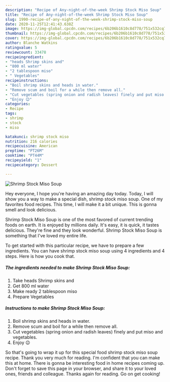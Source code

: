```yaml
---
description: "Recipe of Any-night-of-the-week Shrimp Stock Miso Soup"
title: "Recipe of Any-night-of-the-week Shrimp Stock Miso Soup"
slug: 1990-recipe-of-any-night-of-the-week-shrimp-stock-miso-soup
date: 2020-11-25T12:41:43.638Z
image: https://img-global.cpcdn.com/recipes/6b206b1610c8d778/751x532cq70/shrimp-stock-miso-soup-recipe-main-photo.jpg
thumbnail: https://img-global.cpcdn.com/recipes/6b206b1610c8d778/751x532cq70/shrimp-stock-miso-soup-recipe-main-photo.jpg
cover: https://img-global.cpcdn.com/recipes/6b206b1610c8d778/751x532cq70/shrimp-stock-miso-soup-recipe-main-photo.jpg
author: Blanche Watkins
ratingvalue: 5
reviewcount: 33478
recipeingredient:
- "heads Shrimp skins and"
- "800 ml water"
- "2 tablespoon miso"
- " Vegetables"
recipeinstructions:
- "Boil shrimp skins and heads in water."
- "Remove scum and boil for a while then remove all."
- "Cut vegetables (spring onion and radish leaves) finely and put miso and vegetables."
- "Enjoy 😉"
categories:
- Recipe
tags:
- shrimp
- stock
- miso

katakunci: shrimp stock miso 
nutrition: 216 calories
recipecuisine: American
preptime: "PT26M"
cooktime: "PT44M"
recipeyield: "1"
recipecategory: Dessert

---
```



![Shrimp Stock Miso Soup](https://img-global.cpcdn.com/recipes/6b206b1610c8d778/751x532cq70/shrimp-stock-miso-soup-recipe-main-photo.jpg)

Hey everyone, I hope you're having an amazing day today. Today, I will show you a way to make a special dish, shrimp stock miso soup. One of my favorites food recipes. This time, I will make it a bit unique. This is gonna smell and look delicious.



Shrimp Stock Miso Soup is one of the most favored of current trending foods on earth. It is enjoyed by millions daily. It's easy, it is quick, it tastes delicious. They're fine and they look wonderful. Shrimp Stock Miso Soup is something that I've loved my entire life.


To get started with this particular recipe, we have to prepare a few ingredients. You can have shrimp stock miso soup using 4 ingredients and 4 steps. Here is how you cook that.

<!--inarticleads1-->

##### The ingredients needed to make Shrimp Stock Miso Soup:

1. Take heads Shrimp skins and
1. Get 800 ml water
1. Make ready 2 tablespoon miso
1. Prepare  Vegetables




<!--inarticleads2-->

##### Instructions to make Shrimp Stock Miso Soup:

1. Boil shrimp skins and heads in water.
1. Remove scum and boil for a while then remove all.
1. Cut vegetables (spring onion and radish leaves) finely and put miso and vegetables.
1. Enjoy 😉




So that's going to wrap it up for this special food shrimp stock miso soup recipe. Thank you very much for reading. I'm confident that you can make this at home. There is gonna be interesting food in home recipes coming up. Don't forget to save this page in your browser, and share it to your loved ones, friends and colleague. Thanks again for reading. Go on get cooking!
